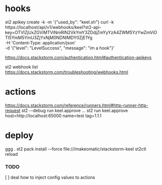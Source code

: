 # hooks
st2 apikey create -k -m '{"used_by": "keel.sh"}
curl -k https://localhost/api/v1/webhooks/keel?st2-api-key=OTVlZjUxZGViMTViNmRlN2VkYmY3ZDdjZmYyYzA4ZWM5YzYwZmViOTI5YmM5YmU3ZjYxNjM0NDNlMDY0ZjE1Yg \
  -H 'Content-Type: application/json' \
  -d '{"level": "LevelSuccess", "message": "im a hook"}'

https://docs.stackstorm.com/authentication.html#authentication-apikeys

st2 webhook list
https://docs.stackstorm.com/troubleshooting/webhooks.html

# actions
https://docs.stackstorm.com/reference/runners.html#http-runner-http-request
st2 --debug run keel.approve ...
st2 run keel.approve host=http://localhost:65000 name=test tag=1.1.1

# deploy
ggg .
st2 pack install --force file:///makeomatic/stackstorm-keel
st2ctl reload


### TODO
[ ] deal how to inject config values to actions

